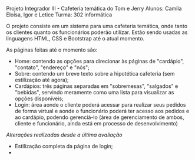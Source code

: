 Projeto Integrador III  - Cafeteria temática do Tom e Jerry
Alunos: Camila Eloísa, Igor e Letice 
Turma: 302 informática

O projeto consiste em um sistema para uma cafeteria temática, onde tanto os clientes 
quanto os funcionários poderão utilizar.
Estão sendo usadas as linguagens HTML, CSS e Bootstrap até o atual momento.

As páginas feitas até o momento são:
- Home: contendo as opções para direcionar às páginas de "cardápio", "contato", "endereço" e "nós";
- Sobre: contendo um breve texto sobre a hipotética cafeteria (sem estilização até agora);
- Cardápios: três páginas separadas em "sobremesas", "salgados" e "bebidas", servindo meramente como
uma lista para visualizar as opções disponíveis;
- Login: área aonde o cliente poderá acessar para realizar seus pedidos de forma virtual e aonde o 
funcionário poderá ter acesso aos pedidos e ao cardápio, podendo gerenciá-lo (área de gerenciamento de ambos,
cliente e funcionário, ainda está em processo de desenvolvimento)

*Alterações realizadas desde a última avaliação*

- Estilização completa da página de login;
- 